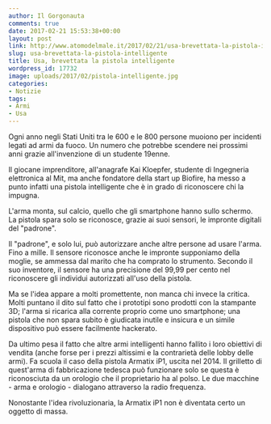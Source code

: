 ```yaml
---
author: Il Gorgonauta
comments: true
date: 2017-02-21 15:53:38+00:00
layout: post
link: http://www.atomodelmale.it/2017/02/21/usa-brevettata-la-pistola-intelligente/
slug: usa-brevettata-la-pistola-intelligente
title: Usa, brevettata la pistola intelligente
wordpress_id: 17732
image: uploads/2017/02/pistola-intelligente.jpg
categories:
- Notizie
tags:
- Armi
- Usa
---
```


Ogni anno negli Stati Uniti tra le 600 e le 800 persone muoiono per incidenti legati ad armi da fuoco. Un numero che potrebbe scendere nei prossimi anni grazie all'invenzione di un studente 19enne.

Il giocane imprenditore, all'anagrafe Kai Kloepfer, studente di Ingegneria elettronica al Mit, ma anche fondatore della start up Biofire, ha messo a punto infatti una pistola intelligente che è in grado di riconoscere chi la impugna.

L'arma monta, sul calcio, quello che gli smartphone hanno sullo schermo. La pistola spara solo se riconosce, grazie ai suoi sensori, le impronte digitali del "padrone".

Il "padrone", e solo lui, può autorizzare anche altre persone ad usare l'arma. Fino a mille. Il sensore riconosce anche le impronte supponiamo della moglie, se ammessa dal marito che ha comprato lo strumento. Secondo il suo inventore, il sensore ha una precisione del 99,99 per cento nel riconoscere gli individui autorizzati all'uso della pistola.

Ma se l'idea appare a molti promettente, non manca chi invece la critica. Molti puntano il dito sul fatto che i prototipi sono prodotti con la stampante 3D; l'arma si ricarica alla corrente proprio come uno smartphone; una pistola che non spara subito è giudicata inutile e insicura e un simile dispositivo può essere facilmente hackerato.

Da ultimo pesa il fatto che altre armi intelligenti hanno fallito i loro obiettivi di vendita (anche forse per i prezzi altissimi e la contrarietà delle lobby delle armi). Fa scuola il caso della pistola Armatix iP1, uscita nel 2014. Il grilletto di quest'arma di fabbricazione tedesca può funzionare solo se questa è riconosciuta da un orologio che il proprietario ha al polso. Le due macchine - arma e orologio - dialogano attraverso la radio frequenza.

Nonostante l'idea rivoluzionaria, la Armatix iP1 non è diventata certo un oggetto di massa.
